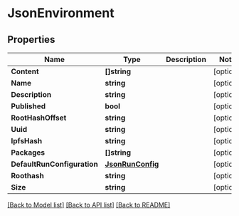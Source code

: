 # JsonEnvironment

## Properties

Name | Type | Description | Notes
------------ | ------------- | ------------- | -------------
**Content** | **[]string** |  | [optional] 
**Name** | **string** |  | [optional] 
**Description** | **string** |  | [optional] 
**Published** | **bool** |  | [optional] 
**RootHashOffset** | **string** |  | [optional] 
**Uuid** | **string** |  | [optional] 
**IpfsHash** | **string** |  | [optional] 
**Packages** | **[]string** |  | [optional] 
**DefaultRunConfiguration** | [**JsonRunConfig**](json_RunConfig.md) |  | [optional] 
**Roothash** | **string** |  | [optional] 
**Size** | **string** |  | [optional] 

[[Back to Model list]](../README.md#documentation-for-models) [[Back to API list]](../README.md#documentation-for-api-endpoints) [[Back to README]](../README.md)


